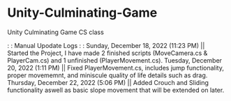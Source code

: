 # Unity-Culminating-Game
Unity Culminating Game CS class

: : Manual Upodate Logs : :
Sunday, December 18, 2022 (11:23 PM) || Started the Project, I have made 2 finished scripts (MoveCamera.cs & PlayerCam.cs) and 1 unfinished (PlayerMovement.cs).
Tuesday, December 20, 2022 (1:11 PM) || Fixed PlayerMovement.cs, includes jump functionality, proper movememnt, and miniscule quality of life details such as drag.
Thursday, December 22, 2022 (5:06 PM) || Added Crouch and Sliding functionality aswell as basic slope movement that will be extended on later.
